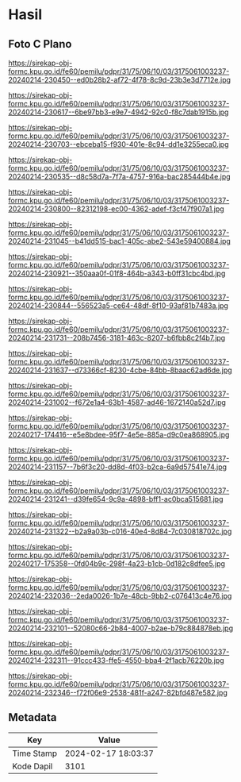 # Hasil

## Foto C Plano

https://sirekap-obj-formc.kpu.go.id/fe60/pemilu/pdpr/31/75/06/10/03/3175061003237-20240214-230450--ed0b28b2-af72-4f78-8c9d-23b3e3d7712e.jpg

https://sirekap-obj-formc.kpu.go.id/fe60/pemilu/pdpr/31/75/06/10/03/3175061003237-20240214-230617--6be97bb3-e9e7-4942-92c0-f8c7dab1915b.jpg

https://sirekap-obj-formc.kpu.go.id/fe60/pemilu/pdpr/31/75/06/10/03/3175061003237-20240214-230703--ebceba15-f930-401e-8c94-dd1e3255eca0.jpg

https://sirekap-obj-formc.kpu.go.id/fe60/pemilu/pdpr/31/75/06/10/03/3175061003237-20240214-230535--d8c58d7a-7f7a-4757-916a-bac285444b4e.jpg

https://sirekap-obj-formc.kpu.go.id/fe60/pemilu/pdpr/31/75/06/10/03/3175061003237-20240214-230800--82312198-ec00-4362-adef-f3cf47f907a1.jpg

https://sirekap-obj-formc.kpu.go.id/fe60/pemilu/pdpr/31/75/06/10/03/3175061003237-20240214-231045--b41dd515-bac1-405c-abe2-543e59400884.jpg

https://sirekap-obj-formc.kpu.go.id/fe60/pemilu/pdpr/31/75/06/10/03/3175061003237-20240214-230921--350aaa0f-01f8-464b-a343-b0ff31cbc4bd.jpg

https://sirekap-obj-formc.kpu.go.id/fe60/pemilu/pdpr/31/75/06/10/03/3175061003237-20240214-230844--556523a5-ce64-48df-8f10-93af81b7483a.jpg

https://sirekap-obj-formc.kpu.go.id/fe60/pemilu/pdpr/31/75/06/10/03/3175061003237-20240214-231731--208b7456-3181-463c-8207-b6fbb8c2f4b7.jpg

https://sirekap-obj-formc.kpu.go.id/fe60/pemilu/pdpr/31/75/06/10/03/3175061003237-20240214-231637--d73366cf-8230-4cbe-84bb-8baac62ad6de.jpg

https://sirekap-obj-formc.kpu.go.id/fe60/pemilu/pdpr/31/75/06/10/03/3175061003237-20240214-231002--f672e1a4-63b1-4587-ad46-1672140a52d7.jpg

https://sirekap-obj-formc.kpu.go.id/fe60/pemilu/pdpr/31/75/06/10/03/3175061003237-20240217-174416--e5e8bdee-95f7-4e5e-885a-d9c0ea868905.jpg

https://sirekap-obj-formc.kpu.go.id/fe60/pemilu/pdpr/31/75/06/10/03/3175061003237-20240214-231157--7b6f3c20-dd8d-4f03-b2ca-6a9d57541e74.jpg

https://sirekap-obj-formc.kpu.go.id/fe60/pemilu/pdpr/31/75/06/10/03/3175061003237-20240214-231241--d39fe654-9c9a-4898-bff1-ac0bca515681.jpg

https://sirekap-obj-formc.kpu.go.id/fe60/pemilu/pdpr/31/75/06/10/03/3175061003237-20240214-231322--b2a9a03b-c016-40e4-8d84-7c030818702c.jpg

https://sirekap-obj-formc.kpu.go.id/fe60/pemilu/pdpr/31/75/06/10/03/3175061003237-20240217-175358--0fd04b9c-298f-4a23-b1cb-0d182c8dfee5.jpg

https://sirekap-obj-formc.kpu.go.id/fe60/pemilu/pdpr/31/75/06/10/03/3175061003237-20240214-232036--2eda0026-1b7e-48cb-9bb2-c076413c4e76.jpg

https://sirekap-obj-formc.kpu.go.id/fe60/pemilu/pdpr/31/75/06/10/03/3175061003237-20240214-232101--52080c66-2b84-4007-b2ae-b79c884878eb.jpg

https://sirekap-obj-formc.kpu.go.id/fe60/pemilu/pdpr/31/75/06/10/03/3175061003237-20240214-232311--91ccc433-ffe5-4550-bba4-2f1acb76220b.jpg

https://sirekap-obj-formc.kpu.go.id/fe60/pemilu/pdpr/31/75/06/10/03/3175061003237-20240214-232346--f72f06e9-2538-481f-a247-82bfd487e582.jpg


## Metadata

| Key        | Value               |
| ---------- | ------------------- |
| Time Stamp | 2024-02-17 18:03:37 |
| Kode Dapil | 3101                |




